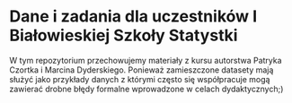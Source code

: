# Dane i zadania dla uczestników I Białowieskiej Szkoły Statystki

W tym repozytorium przechowujemy materiały z kursu autorstwa Patryka Czortka i Marcina Dyderskiego.
Ponieważ zamieszczone datasety mają służyć jako przykłady danych z którymi często się współpracuje mogą zawierać drobne błędy formalne wprowadzone w celach dydaktycznych;)


